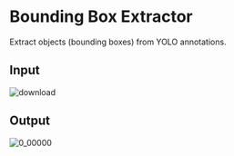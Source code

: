 # Bounding Box Extractor
Extract objects (bounding boxes) from YOLO annotations.
## Input
![download](https://user-images.githubusercontent.com/17769927/151128692-ac6f6451-f9a3-43af-8752-5220cf86db37.jpg)
## Output
![0_00000](https://user-images.githubusercontent.com/17769927/151127749-5c6bddd2-195e-4106-b22c-0ba9333c2816.jpg)
